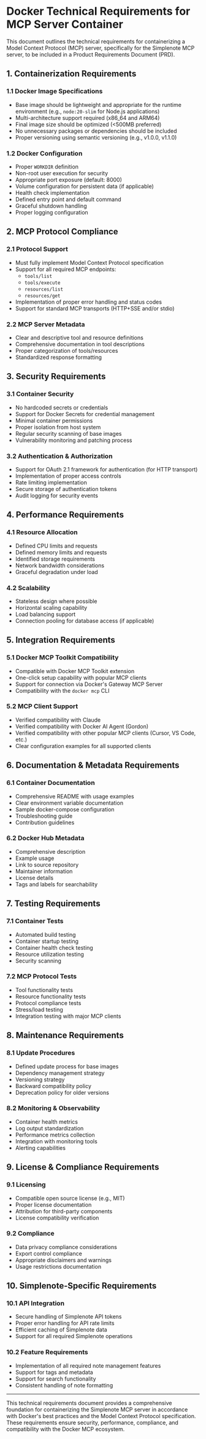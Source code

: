 # Docker Technical Requirements for MCP Server Container

This document outlines the technical requirements for containerizing a Model Context Protocol (MCP) server, specifically for the Simplenote MCP server, to be included in a Product Requirements Document (PRD).

## 1. Containerization Requirements

### 1.1 Docker Image Specifications

- Base image should be lightweight and appropriate for the runtime environment (e.g., `node:20-slim` for Node.js applications)
- Multi-architecture support required (x86_64 and ARM64)
- Final image size should be optimized (<500MB preferred)
- No unnecessary packages or dependencies should be included
- Proper versioning using semantic versioning (e.g., v1.0.0, v1.1.0)

### 1.2 Docker Configuration

- Proper `WORKDIR` definition
- Non-root user execution for security
- Appropriate port exposure (default: 8000)
- Volume configuration for persistent data (if applicable)
- Health check implementation
- Defined entry point and default command
- Graceful shutdown handling
- Proper logging configuration

## 2. MCP Protocol Compliance

### 2.1 Protocol Support

- Must fully implement Model Context Protocol specification
- Support for all required MCP endpoints:
  - `tools/list`
  - `tools/execute`
  - `resources/list`
  - `resources/get`
- Implementation of proper error handling and status codes
- Support for standard MCP transports (HTTP+SSE and/or stdio)

### 2.2 MCP Server Metadata

- Clear and descriptive tool and resource definitions
- Comprehensive documentation in tool descriptions
- Proper categorization of tools/resources
- Standardized response formatting

## 3. Security Requirements

### 3.1 Container Security

- No hardcoded secrets or credentials
- Support for Docker Secrets for credential management
- Minimal container permissions
- Proper isolation from host system
- Regular security scanning of base images
- Vulnerability monitoring and patching process

### 3.2 Authentication & Authorization

- Support for OAuth 2.1 framework for authentication (for HTTP transport)
- Implementation of proper access controls
- Rate limiting implementation
- Secure storage of authentication tokens
- Audit logging for security events

## 4. Performance Requirements

### 4.1 Resource Allocation

- Defined CPU limits and requests
- Defined memory limits and requests
- Identified storage requirements
- Network bandwidth considerations
- Graceful degradation under load

### 4.2 Scalability

- Stateless design where possible
- Horizontal scaling capability
- Load balancing support
- Connection pooling for database access (if applicable)

## 5. Integration Requirements

### 5.1 Docker MCP Toolkit Compatibility

- Compatible with Docker MCP Toolkit extension
- One-click setup capability with popular MCP clients
- Support for connection via Docker's Gateway MCP Server
- Compatibility with the `docker mcp` CLI

### 5.2 MCP Client Support

- Verified compatibility with Claude
- Verified compatibility with Docker AI Agent (Gordon)
- Verified compatibility with other popular MCP clients (Cursor, VS Code, etc.)
- Clear configuration examples for all supported clients

## 6. Documentation & Metadata Requirements

### 6.1 Container Documentation

- Comprehensive README with usage examples
- Clear environment variable documentation
- Sample docker-compose configuration
- Troubleshooting guide
- Contribution guidelines

### 6.2 Docker Hub Metadata

- Comprehensive description
- Example usage
- Link to source repository
- Maintainer information
- License details
- Tags and labels for searchability

## 7. Testing Requirements

### 7.1 Container Tests

- Automated build testing
- Container startup testing
- Container health check testing
- Resource utilization testing
- Security scanning

### 7.2 MCP Protocol Tests

- Tool functionality tests
- Resource functionality tests
- Protocol compliance tests
- Stress/load testing
- Integration testing with major MCP clients

## 8. Maintenance Requirements

### 8.1 Update Procedures

- Defined update process for base images
- Dependency management strategy
- Versioning strategy
- Backward compatibility policy
- Deprecation policy for older versions

### 8.2 Monitoring & Observability

- Container health metrics
- Log output standardization
- Performance metrics collection
- Integration with monitoring tools
- Alerting capabilities

## 9. License & Compliance Requirements

### 9.1 Licensing

- Compatible open source license (e.g., MIT)
- Proper license documentation
- Attribution for third-party components
- License compatibility verification

### 9.2 Compliance

- Data privacy compliance considerations
- Export control compliance
- Appropriate disclaimers and warnings
- Usage restrictions documentation

## 10. Simplenote-Specific Requirements

### 10.1 API Integration

- Secure handling of Simplenote API tokens
- Proper error handling for API rate limits
- Efficient caching of Simplenote data
- Support for all required Simplenote operations

### 10.2 Feature Requirements

- Implementation of all required note management features
- Support for tags and metadata
- Support for search functionality
- Consistent handling of note formatting

---

This technical requirements document provides a comprehensive foundation for containerizing the Simplenote MCP server in accordance with Docker's best practices and the Model Context Protocol specification. These requirements ensure security, performance, compliance, and compatibility with the Docker MCP ecosystem.
